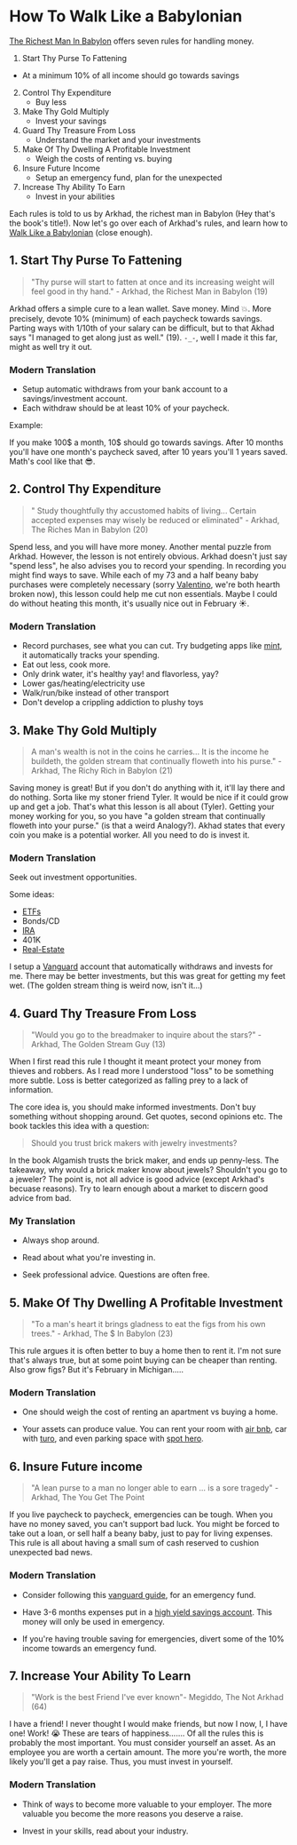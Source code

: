 # How To Walk Like a Babylonian


<a href="https://en.wikipedia.org/wiki/The_Richest_Man_in_Babylon_(book)">The Richest Man In Babylon</a> offers seven rules for handling money.

1. Start Thy Purse To Fattening
  - At a minimum 10% of all income should go towards savings
2. Control Thy Expenditure
	- Buy less
3. Make Thy Gold Multiply
	- Invest your savings
4. Guard Thy Treasure From Loss
	- Understand the market and your investments
5. Make Of Thy Dwelling A Profitable Investment
	- Weigh the costs of renting vs. buying
6. Insure Future Income
	- Setup an emergency fund, plan for the unexpected
7. Increase Thy Ability To Earn
	- Invest in your abilities

Each rules is told to us by Arkhad, the richest man in Babylon
(Hey that's the book's title!). Now let's go over each of Arkhad's rules, and
learn how to [Walk Like a Babylonian](https://www.youtube.com/watch?v=Cv6tuzHUuuk)
(close enough).

## 1. Start Thy Purse To Fattening

> "Thy purse will start to fatten at once and its increasing weight will feel good
in thy hand." - Arkhad, the Richest Man in Babylon (19)

Arkhad offers a simple cure to a lean wallet. Save money. Mind :boom:. More precisely,
devote 10% (minimum) of each paycheck towards savings. Parting ways with
1/10th of your salary can be difficult, but to that Akhad says
 "I managed to get along just as well." (19). `-_-`, well I made it this far,
 might as well try it out.

### Modern Translation

- Setup automatic withdraws from your bank account to a savings/investment account.
- Each withdraw should be at least 10% of your paycheck.

Example:

If you make 100$ a month, 10$ should go towards savings. After 10 months you'll have one month's paycheck saved, after 10 years you'll 1 years saved.
Math's cool like that :sunglasses:.

## 2. Control Thy Expenditure

> " Study thoughtfully thy accustomed habits of living... Certain
accepted expenses may wisely be reduced or eliminated" - Arkhad, The Riches Man in Babylon (20)

Spend less, and you will have more money. Another mental puzzle from Arkhad.
However, the lesson is not entirely obvious. Arkhad doesn't just say "spend less",
he also advises you to record your spending. In recording
you might find ways to save. While each of my 73 and a half beany baby purchases
were completely necessary
(sorry [Valentino](http://lovemybeanies.com/wp-content/uploads/2013/06/Valentino.jpg), we're both hearth broken now), this lesson could help me cut non essentials.
Maybe I could do without heating this month, it's usually nice out in February :sunny:.

### Modern Translation

- Record purchases, see what you can cut. Try budgeting apps like
[mint](https://www.mint.com/), it automatically tracks your spending.
- Eat out less, cook more.
- Only drink water, it's healthy yay! and flavorless, yay?
- Lower gas/heating/electricity use
- Walk/run/bike instead of other transport
- Don't develop a crippling addiction to plushy toys


## 3. Make Thy Gold Multiply
>A man's wealth is not in the coins he carries... It is the
income he buildeth, the golden stream that continually floweth into his purse." - Arkhad, The Richy Rich in Babylon (21)

Saving money is great! But if you don't do anything with it, it'll
lay there and do nothing. Sorta like my stoner friend Tyler.  It would be nice if
it could grow up and get a job. That's what this lesson is all about (Tyler).
Getting your money working for you, so you have "a golden stream that continually floweth into your purse." (is that a weird Analogy?). Akhad states that every coin you make is a potential worker. All you need to do is invest it.

### Modern Translation

Seek out investment opportunities.

Some ideas:
- [ETFs](http://freakonomics.com/podcast/stupidest-thing-can-money/)
- Bonds/CD
- [IRA](https://twocents.lifehacker.com/a-beginner-s-guide-to-opening-an-ira-1607498930)
- 401K
- [Real-Estate](https://www.reit.com/)

I setup a [Vanguard](https://investor.vanguard.com/corporate-portal/) account
that automatically withdraws and invests for me.
There may be better investments, but this was great for getting
my feet wet. (The golden stream thing is weird now, isn't it...)


## 4. Guard Thy Treasure From Loss

> "Would you go to the breadmaker to inquire about the stars?" - Arkhad,
The Golden Stream Guy (13)

When I first read this rule I thought it meant protect your money
from thieves and robbers. As I read more
I understood "loss" to be something more subtle. Loss
is better categorized as falling prey to a lack of information.

The core idea is, you should make informed investments.
Don't buy something without shopping around. Get quotes,
second opinions etc. The book tackles this idea with a question:

> Should you trust brick makers with jewelry investments?

In the book Algamish trusts the brick maker, and ends up penny-less.
The takeaway, why would a brick maker know about jewels? Shouldn't you go to  a jeweler? The point is, not all advice is good advice (except Arkhad's becuase reasons). Try to learn enough about a market to discern good advice from bad.

### My Translation

- Always shop around.

- Read about what you're investing in.

- Seek professional advice. Questions are often free.

## 5. Make Of Thy Dwelling A Profitable Investment

> "To a man's heart it brings gladness to eat the figs from his own trees." - Arkhad, The $ In Babylon (23)

This rule argues it is often better to buy a home then to rent it. I'm not sure that's always true, but at some point buying can be cheaper than renting. Also grow figs? But it's February in Michigan.....

### Modern Translation

- One should weigh the cost of renting an apartment vs buying a home.

- Your assets can produce value.
You can rent your room with [air bnb](https://www.airbnb.com/), car with
[turo](https://turo.com/), and even parking space with [spot hero](https://spothero.com/rent-my-parking-space/).


## 6. Insure Future income

> "A lean purse to a man no longer able to earn ... is a sore tragedy" - Arkhad, The
You Get The Point

If you live paycheck to paycheck, emergencies can be tough. When you have no money saved, you can't support bad luck. You might be forced to take out a loan, or sell
half a beany baby, just to pay for living expenses. This rule is all about having a small sum of cash reserved to cushion unexpected bad news.

### Modern Translation

- Consider following this [vanguard guide](https://investor.vanguard.com/emergency-fund/),
for an emergency fund.

- Have 3-6 months expenses put in a [high yield savings account](https://www.nerdwallet.com/banking/best-savings-accounts).
This money will only be used in emergency.

- If you're having trouble saving for emergencies, divert some of the 10% income  towards an emergency fund.


## 7. Increase Your Ability To Learn

>"Work is the best Friend I've ever known"- Megiddo, The Not Arkhad (64)

I have a friend! I never thought I would make friends, but now I now, I, I have one! Work! :sob: These are tears of happiness....... Of all the rules this is probably the most important. You must consider yourself an asset.
As an employee you are worth a certain amount. The more you're worth, the more likely you'll get a pay raise. Thus, you must invest in yourself.

### Modern Translation

- Think of ways to become more valuable to your employer. The more valuable you become the more reasons you deserve a raise.

- Invest in your skills, read about your industry.
